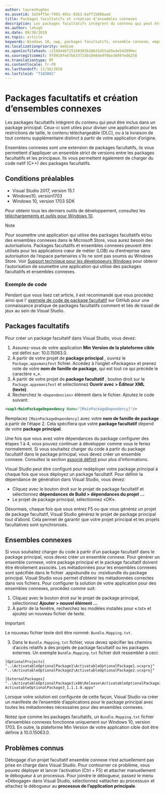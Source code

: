 ```yaml
---
author: laurenhughes
ms.assetid: 3a59ff5e-f491-491c-81b1-6aff15886aad
title: Packages facultatifs et création d’ensembles connexes
description: Les packages facultatifs intègrent du contenu qui peut être inclus dans un package principal. Ils sont utiles pour le contenu téléchargeable (DLC), pour diviser une application volumineuse en cas de restrictions de taille, ou pour distribuer un contenu supplémentaire indépendamment de votre application d’origine.
ms.author: lahugh
ms.date: 09/30/2018
ms.topic: article
keywords: Windows 10, uwp, packages facultatifs, ensemble connexe, empaqueter une extension, visual studio
ms.localizationpriority: medium
ms.openlocfilehash: c21b84467151493836186d1d55ab5e4e542899ec
ms.sourcegitcommit: 9f8010fe67bb3372db1840de9f0be36097ed6258
ms.translationtype: MT
ms.contentlocale: fr-FR
ms.lasthandoff: 11/16/2018
ms.locfileid: "7102801"
---
```

# <a name="optional-packages-and-related-set-authoring"></a>Packages facultatifs et création d’ensembles connexes
Les packages facultatifs intègrent du contenu qui peut être inclus dans un package principal. Ceux-ci sont utiles pour diviser une application pour les restrictions de taille, le contenu téléchargeable (DLC), ou à la livraison de tout contenu supplémentaire distinct à partir de votre application d’origine.

Ensembles connexes sont une extension de packages facultatifs, ils vous permettent d’appliquer un ensemble strict de versions entre les packages facultatifs et les principaux. Ils vous permettent également de charger du code natif (C++) des packages facultatifs. 

## <a name="prerequisites"></a>Conditions préalables

- Visual Studio 2017, version 15.1
- Windows10, version1703
- Windows 10, version 1703 SDK

Pour obtenir tous les derniers outils de développement, consultez les [téléchargements et outils pour Windows 10](https://developer.microsoft.com/windows/downloads).

> [!NOTE]
> Pour soumettre une application qui utilise des packages facultatifs et/ou des ensembles connexes dans le Microsoft Store, vous aurez besoin des autorisations. Packages facultatifs et ensembles connexes peuvent être utilisés pour les applications cœur de métier (LOB) ou d’entreprise sans autorisation de l’espace partenaires s’ils ne sont pas soumis au Windows Store. Voir [Support technique pour les développeurs Windows](https://developer.microsoft.com/windows/support) pour obtenir l’autorisation de soumettre une application qui utilise des packages facultatifs et ensembles connexes.

### <a name="code-sample"></a>Exemple de code
Pendant que vous lisez cet article, il est recommandé que vous procédez ainsi que l' [exemple de code de package facultatif](https://github.com/AppInstaller/OptionalPackageSample) sur GitHub pour une connaissance pratique de packages facultatifs comment et liés de travail de jeux au sein de Visual Studio.

## <a name="optional-packages"></a>Packages facultatifs
Pour créer un package facultatif dans Visual Studio, vous devez:
1. Assurez-vous de votre application **Min Version de la plateforme cible** est défini sur: 10.0.15063.0.
2. À partir de votre projet de **package principal** , ouvrez le `Package.appxmanifest` fichier. Accédez à l’onglet «Packages» et prenez note de votre **nom de famille de package**, qui est tout ce qui précède le caractère «_».
3. À partir de votre projet de **package facultatif** , bouton droit sur le `Package.appxmanifest` et sélectionnez **Ouvrir avec > Éditeur XML (texte)**.
4. Recherchez le `<Dependencies>` élément dans le fichier. Ajoutez le code suivant:

```XML
<uap3:MainPackageDependency Name="[MainPackageDependency]"/>
```

Remplacez `[MainPackageDependency]` avec votre **nom de famille de package** à partir de l’étape 2. Cela spécifiera que votre **package facultatif** dépend de votre **package principal**.

Une fois que vous avez votre dépendances du package configurer des étapes 1 à 4, vous pouvez continuer à développer comme vous le feriez normalement. Si vous souhaitez charger du code à partir du package facultatif dans le package principal, vous devez créer un ensemble connexe. Consultez la section [associé définit](#related_sets) pour plus d’informations.

Visual Studio peut être configuré pour redéployer votre package principal à chaque fois que vous déployez un package facultatif. Pour définir la dépendance de génération dans Visual Studio, vous devez:

- Cliquez avec le bouton droit sur le projet de package facultatif et sélectionnez **dépendances de Build > dépendances du projet …**
- Le projet de package principal, sélectionnez «OK». 

Désormais, chaque fois que vous entrez F5 ou que vous générez un projet de package facultatif, Visual Studio générez le projet de package principal tout d’abord. Cela permet de garantir que votre projet principal et les projets facultatives sont synchronisés.

## Ensembles connexes<a name="related_sets"></a>

Si vous souhaitez charger du code à partir d’un package facultatif dans le package principal, vous devez créer un ensemble connexe. Pour générer un ensemble connexe, votre package principal et le package facultatif doivent être étroitement associés. Les métadonnées pour les ensembles connexes sont spécifiée dans le fichier .appxbundle ou .msixbundle du package principal. Visual Studio vous permet d’obtenir les métadonnées correctes dans vos fichiers. Pour configurer la solution de votre application pour des ensembles connexes, procédez comme suit:

1. Cliquez avec le bouton droit sur le projet de package principal, sélectionnez **Ajouter > nouvel élément …**
2. À partir de la fenêtre, recherchez les modèles installés pour «.txt» et ajoutez un nouveau fichier de texte.
> [!IMPORTANT]
> Le nouveau fichier texte doit être nommé: `Bundle.Mapping.txt`.
3. Dans le `Bundle.Mapping.txt` fichier, vous devez spécifier les chemins d’accès relatifs à des projets de package facultatif ou les packages externes. Un exemple `Bundle.Mapping.txt` fichier doit ressembler à ceci:

```syntax
[OptionalProjects]
"..\ActivatableOptionalPackage1\ActivatableOptionalPackage1.vcxproj"
"..\ActivatableOptionalPackage2\ActivatableOptionalPackage2.vcxproj"

[ExternalPackages]
"..\ActivatableOptionalPackage1\x86\Release\ActivatableOptionalPackage3_1.1.1.0\ ActivatableOptionalPackage3_1.1.1.0.appx"
```

Lorsque votre solution est configurée de cette façon, Visual Studio va créer un manifeste de l’ensemble d’applications pour le package principal avec toutes les métadonnées nécessaires pour des ensembles connexes. 

Notez que comme les packages facultatifs, un `Bundle.Mapping.txt` fichier d’ensembles connexes fonctionne uniquement sur Windows 10, version 1703. En outre, la plateforme Min Version de votre application cible doit être définie à 10.0.15063.0.

## Problèmes connus<a name="known_issues"></a>

Débogage d’un projet facultatif ensemble connexe n’est actuellement pas prise en charge dans Visual Studio. Pour contourner ce problème, vous pouvez déployer et lancer l’activation (Ctrl + F5) et attacher manuellement le débogueur à un processus. Pour joindre le débogueur, passez le menu «Débogage» dans Visual Studio, sélectionnez «attacher au processus» et attachez le débogueur au **processus de l’application principale**.